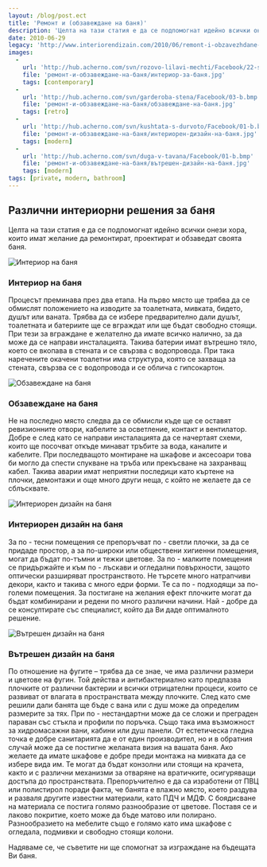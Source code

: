 ```yaml
---
layout: /blog/post.ect
title: 'Ремонт и (обзавеждане на баня)'
description: 'Целта на тази статия е да се подпомогнат идейно всички онези хора, които имат желание да ремонтират, проектират и обзаведат своята баня.'
date: 2010-06-29
legacy: 'http://www.interiorendizain.com/2010/06/remont-i-obzavezhdane-na-bania.html'
images:
  -
    url: 'http://hub.acherno.com/svn/rozovo-lilavi-mechti/Facebook/22-s.jpg'
    file: 'ремонт-и-обзавеждане-на-баня/интериор-за-баня.jpg'
    tags: [contemporary]
  -
    url: 'http://hub.acherno.com/svn/garderoba-stena/Facebook/03-b.bmp'
    file: 'ремонт-и-обзавеждане-на-баня/обзавеждане-на-баня.jpg'
    tags: [retro]
  -
    url: 'http://hub.acherno.com/svn/kushtata-s-durvoto/Facebook/01-b.bmp'
    file: 'ремонт-и-обзавеждане-на-баня/интериорен-дизайн-на-баня.jpg'
    tags: [modern]
  -
    url: 'http://hub.acherno.com/svn/duga-v-tavana/Facebook/01-b.bmp'
    file: 'ремонт-и-обзавеждане-на-баня/вътрешен-дизайн-на-баня.jpg'
    tags: [modern]
tags: [private, modern, bathroom]
---
```

## Различни **интериорни решения за баня**
Целта на тази статия е да се подпомогнат идейно всички онези хора, които имат желание да ремонтират, проектират и обзаведат своята баня.

![Интериор на баня](ремонт-и-обзавеждане-на-баня/интериор-за-баня.jpg)
### Интериор на **баня**

Процесът преминава през два етапа.
На първо място ще трябва да се обмислят положението на изводите за тоалетната, мивката, бидето, душът или ваната. Трябва да се избере предварително дали душът, тоалетната и батериите ще се вграждат или ще бъдат свободно стоящи. При тези за вграждане е желателно да имате всичко налично, за да може да се направи инсталацията. Такива батерии имат вътрешно тяло, което се вкопава в стената и се свързва с водопровода. При така наречените окачени тоалетни има структура, която се захваща за стената, свързва се с водопровода и се облича с гипсокартон.

![Обзавеждане на баня](ремонт-и-обзавеждане-на-баня/обзавеждане-на-баня.jpg)
### Обзавеждане на **баня**

Не на последно място следва да се обмисли къде ще се оставят ревизионните отвори, кабелите за осветление, контакт и вентилатор. Добре е след като се направи инсталацията да се начертаят схеми, които ще посочват откъде минават тръбите за вода, каналите и кабелите. При последващото монтиране на шкафове и аксесоари това би могло да спести спукване на тръба или прекъсване на захранващ кабел. Такива аварии имат неприятни последици като къртене на плочки, демонтажи и още много други неща, с който не желаете да се сблъсквате.

![Интериорен дизайн на баня](ремонт-и-обзавеждане-на-баня/интериорен-дизайн-на-баня.jpg)
### Интериорен дизайн на **баня**

За по - тесни помещения се препоръчват по - светли плочки, за да се придаде простор, а за по-широки или обществени хигиенни помещения, могат да бъдат по-тъмни и тежки цветове. За по - малките помещения се придържайте и към по - лъскави и огледални повърхности, защото оптически разширяват пространството. Не търсете много натрапчиви декори, както и такива с много едри форми. Те са по - подходящи за по-големи помещения.  За постигане на желания ефект плочките могат да бъдат комбинирани и редени по много различни начини. Най - добре да се консултирате със специалист, който да Ви даде оптималното решение.

![Вътрешен дизайн на баня](ремонт-и-обзавеждане-на-баня/вътрешен-дизайн-на-баня.jpg)
### Вътрешен дизайн на **баня**

По отношение на фугите – трябва да се знае, че има различни размери и цветове на фугин. Той действа и антибактериално като предпазва плочките от различни бактерии и всички отрицателни процеси, които се развиват от влагата в пространствата между плочките. След като сме решили дали банята ще бъде с вана или с душ може да определим размерите за тях. При по - нестандартни може да се сложи и преграден параван със стъкла и профили по поръчка. Също така има възможност за хидромасажни вани, кабини или душ панели. От естетическа гледна точка е добре санитарията да е от един производител, но и в обратния случай може да се постигне желаната визия на вашата баня. Ако желаете да имате шкафове е добре преди монтажа на мивката да се избере вида им. Те могат да бъдат конзолни или стоящи на крачета, както и с различни механизми за отваряне на вратичките, осигуряващи достъпа до пространствата. Препоръчително е да са изработени от ПВЦ или полистирол поради факта, че банята е влажно място, което раздува и разваля другите известни материали, като ПДЧ и МДФ. С боядисване на материала се постига голямо разнообразие от цветове. Поставя се и лаково покритие, което може да бъде матово или полирано. Разнообразието на мебелите също е голямо като има шкафове с огледала, подмивки и свободно стоящи колони.

Надяваме се, че съветите ни ще спомогнат за изграждане на бъдещата Ви баня.
